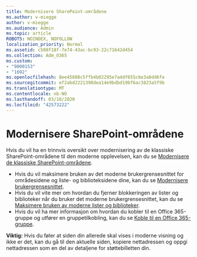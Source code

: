 ```yaml
---
title: Modernisere SharePoint-områdene
ms.author: v-miegge
author: v-miegge
ms.audience: Admin
ms.topic: article
ROBOTS: NOINDEX, NOFOLLOW
localization_priority: Normal
ms.assetid: c508f18f-7e74-43ac-bc93-22c71642d454
ms.collection: Adm_O365
ms.custom:
- "9000153"
- "1692"
ms.openlocfilehash: 8ee45688c5ffb4b02295e7a4df655c6e3a8dd6fe
ms.sourcegitcommit: ef2abd2221398dea14e9bdbd19bf6ac3823a5f9b
ms.translationtype: MT
ms.contentlocale: nb-NO
ms.lasthandoff: 03/10/2020
ms.locfileid: "42573222"
---
```

# <a name="modernize-your-sharepoint-sites"></a>Modernisere SharePoint-områdene

Hvis du vil ha en trinnvis oversikt over modernisering av de klassiske SharePoint-områdene til den moderne opplevelsen, kan du se [Modernisere de klassiske SharePoint-områdene](https://docs.microsoft.com/sharepoint/dev/transform/modernize-classic-sites).

* Hvis du vil maksimere bruken av det moderne brukergrensesnittet for områdesidene og liste- og biblioteksidene dine, kan du se [Modernisere brukergrensesnittet](https://docs.microsoft.com/sharepoint/dev/transform/modernize-userinterface).
* Hvis du vil vite mer om hvordan du fjerner blokkeringen av lister og biblioteker når du bruker det moderne brukergrensesnittet, kan du se [Maksimere bruken av moderne lister og biblioteker](https://docs.microsoft.com/sharepoint/dev/transform/modernize-userinterface-lists-and-libraries).
* Hvis du vil ha mer informasjon om hvordan du kobler til en Office 365-gruppe og utfører en gruppetilkobling, kan du se [Koble til en Office 365-gruppe](https://docs.microsoft.com/sharepoint/dev/transform/modernize-connect-to-office365-group).

**Viktig:** Hvis du føler at siden din allerede skal vises i moderne visning og ikke er det, kan du gå til den aktuelle siden, kopiere nettadressen og oppgi nettadressen som en del av detaljene for støttebilletten din.

